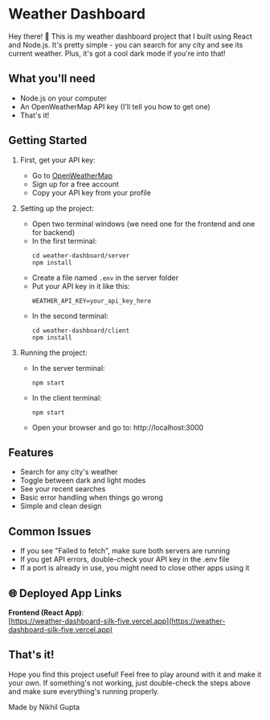 # Weather Dashboard

Hey there! 👋 This is my weather dashboard project that I built using React and Node.js. It's pretty simple - you can search for any city and see its current weather. Plus, it's got a cool dark mode if you're into that!

## What you'll need
- Node.js on your computer
- An OpenWeatherMap API key (I'll tell you how to get one)
- That's it!

## Getting Started

1. First, get your API key:
   - Go to [OpenWeatherMap](https://openweathermap.org/)
   - Sign up for a free account
   - Copy your API key from your profile

2. Setting up the project:
   - Open two terminal windows (we need one for the frontend and one for backend)
   - In the first terminal:
     ```
     cd weather-dashboard/server
     npm install
     ```
   - Create a file named `.env` in the server folder
   - Put your API key in it like this:
     ```
     WEATHER_API_KEY=your_api_key_here
     ```
   - In the second terminal:
     ```
     cd weather-dashboard/client
     npm install
     ```

3. Running the project:
   - In the server terminal:
     ```
     npm start
     ```
   - In the client terminal:
     ```
     npm start
     ```
   - Open your browser and go to: http://localhost:3000

## Features
- Search for any city's weather
- Toggle between dark and light modes
- See your recent searches
- Basic error handling when things go wrong
- Simple and clean design

## Common Issues
- If you see "Failed to fetch", make sure both servers are running
- If you get API errors, double-check your API key in the .env file
- If a port is already in use, you might need to close other apps using it

## 🌐 Deployed App Links

**Frontend (React App)**:  
[https://weather-dashboard-silk-five.vercel.app](https://weather-dashboard-silk-five.vercel.app)

## That's it!
Hope you find this project useful! Feel free to play around with it and make it your own. If something's not working, just double-check the steps above and make sure everything's running properly.

Made by Nikhil Gupta
